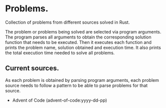 # Problems.

Collection of problems from different sources solved in Rust. 

The problem or problems being solved are selected via program arguments. The
program parses all arguments to obtain the corresponding solution function that
needs to be executed. Then it executes each function and prints the problem 
name, solution obtained and execution time. It also prints the total execution 
time needed to solve all problems. 

## Current sources.

As each problem is obtained by parsing program arguments, each problem source 
needs to follow a pattern to be able to parse problems for that source.

* Advent of Code (advent-of-code:yyyy-dd-pp) 